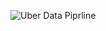 
![Uber Data Piprline]([https://your-image-url.com/your-gif.gif](https://github.com/ravidu-rupasinghe/Uber-End-to-End-Data-Engineering-Project-Apache-Airflow-GCS-Bigquery/blob/main/uber.gif))

